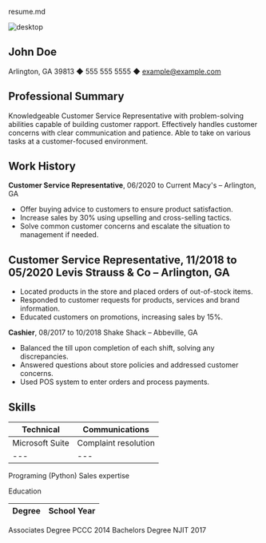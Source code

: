 resume.md

![desktop](lab1/johndoe.jpeg)

## John Doe

Arlington, GA 39813 ◆ 555 555 5555 ◆ example@example.com

## Professional Summary

Knowledgeable Customer Service Representative with problem-solving abilities capable of building
customer rapport. Effectively handles customer concerns with clear communication and patience. Able to take on various tasks at a customer-focused environment.

## Work History

**Customer Service Representative**, 06/2020 to Current Macy's – Arlington,  GA 
 
 * Offer buying advice to customers to ensure product satisfaction.
 * Increase sales by 30% using upselling and cross-selling tactics.
 * Solve common customer concerns and escalate the situation to management if needed.

## Customer Service Representative, 11/2018 to 05/2020  Levis Strauss & Co – Arlington, GA

* Located products in the store and placed orders of out-of-stock items.
* Responded to customer requests for products, services and brand information.
* Educated customers on promotions, increasing sales by 15%.

**Cashier**, 08/2017 to 10/2018 Shake Shack – Abbeville, GA 

* Balanced the till upon completion of each shift, solving any discrepancies. 
* Answered questions about store policies and addressed customer concerns.
* Used POS system to enter orders and process payments.

## Skills

| **Technical**   | **Communications**   |
| --------------- | -------------------- |
| Microsoft Suite | Complaint resolution |
| ---             | ---                  |
Programing (Python) Sales expertise     

Education

| **Degree** | **School**              **Year** |
| ---------- | -------------------------------- |
Associates Degree         PCCC                 2014
Bachelors Degree          NJIT                 2017
